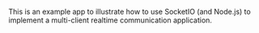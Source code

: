This is an example app to illustrate how to use SocketIO (and Node.js) to implement
a multi-client realtime communication application.

